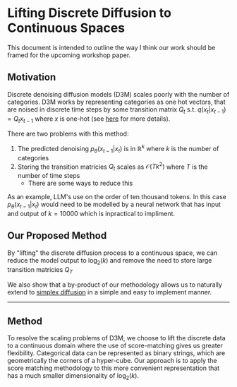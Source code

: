 # Lifting Discrete Diffusion to Continuous Spaces
This document is intended to outline the way I think our work should be framed for the upcoming workshop paper. 

## Motivation
Discrete denoising diffusion models (D3M) scales poorly with the number of categories. D3M works by representing categories as one hot vectors, that are noised in discrete time steps by some transition matrix $Q_t$ s.t. $q(x_t | x_{t-1}) = Q_tx_{t-1}$ where $x$ is one-hot (see [here](https://arxiv.org/pdf/2107.03006.pdf) for more details). 

There are two problems with this method:

1. The predicted denoising $p_\theta(x_{t-1} | x_t)$ is in $\mathbb{R}^k$ where $k$ is the number of categories
2. Storing the transition matricies $Q_t$ scales as $\mathcal{O}(Tk^2)$ where $T$ is the number of time steps  
    * There are some ways to reduce this

As an example, LLM's use on the order of ten thousand tokens. In this case $p_\theta(x_{t-1} | x_t)$ would need to be modelled by a neural network that has input and output of $k = 10 000$ which is inpractical to impliment.


## Our Proposed Method
By "lifting" the discrete diffusion process to a continuous space, we can reduce the model output to $\textrm{log}_2(k)$ and remove the need to store large transition matricies $Q_T$

We also show that a by-product of our methodology allows us to naturally extend to [simplex diffusion](https://arxiv.org/abs/2210.14784) in a simple and easy to implement manner. 

---

## Method
To resolve the scaling problems of D3M, we choose to lift the discrete data to a continuous domain where the use of score-matching gives us greater flexibility. Categorical data can be represented as binary strings, which are geometrically the corners of a hyper-cube. Our approach is to apply the score matching methodology to this more convenient representation that has a much smaller dimensionality of $\textrm{log}_2(k)$. 



